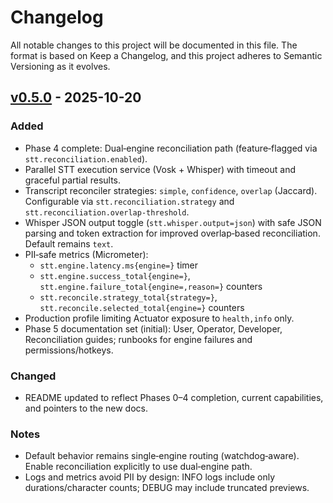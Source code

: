 # Changelog

All notable changes to this project will be documented in this file. The format is based on Keep a Changelog, and this project adheres to Semantic Versioning as it evolves.

## [v0.5.0] - 2025-10-20
### Added
- Phase 4 complete: Dual‑engine reconciliation path (feature‑flagged via `stt.reconciliation.enabled`).
- Parallel STT execution service (Vosk + Whisper) with timeout and graceful partial results.
- Transcript reconciler strategies: `simple`, `confidence`, `overlap` (Jaccard). Configurable via `stt.reconciliation.strategy` and `stt.reconciliation.overlap-threshold`.
- Whisper JSON output toggle (`stt.whisper.output=json`) with safe JSON parsing and token extraction for improved overlap‑based reconciliation. Default remains `text`.
- PII‑safe metrics (Micrometer):
  - `stt.engine.latency.ms{engine=}` timer
  - `stt.engine.success_total{engine=}`, `stt.engine.failure_total{engine=,reason=}` counters
  - `stt.reconcile.strategy_total{strategy=}`, `stt.reconcile.selected_total{engine=}` counters
- Production profile limiting Actuator exposure to `health,info` only.
- Phase 5 documentation set (initial): User, Operator, Developer, Reconciliation guides; runbooks for engine failures and permissions/hotkeys.

### Changed
- README updated to reflect Phases 0–4 completion, current capabilities, and pointers to the new docs.

### Notes
- Default behavior remains single‑engine routing (watchdog‑aware). Enable reconciliation explicitly to use dual‑engine path.
- Logs and metrics avoid PII by design: INFO logs include only durations/character counts; DEBUG may include truncated previews.

[v0.5.0]: https://github.com/your-org/speakToMack/releases/tag/v0.5.0